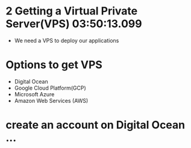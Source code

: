 # 2 Getting a Virtual Private Server(VPS)   03:50:13.099

- We need a VPS to deploy our applications

# Options to get  VPS 
- Digital Ocean 
- Google Cloud Platform(GCP) 
- Microsoft Azure
- Amazon Web Services (AWS) 

      




# create an account on Digital Ocean ...